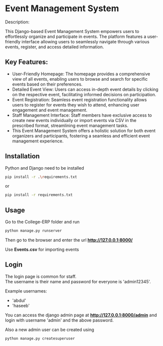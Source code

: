 # Event Management System

Description:

This Django-based Event Management System empowers users to effortlessly organize and participate in events. The platform features a user-friendly interface allowing users to seamlessly navigate through various events, register, and access detailed information.

## Key Features:

- User-Friendly Homepage: The homepage provides a comprehensive view of all events, enabling users to browse and search for specific events based on their preferences.
- Detailed Event View: Users can access in-depth event details by clicking on the respective event, facilitating informed decisions on participation.
- Event Registration: Seamless event registration functionality allows users to register for events they wish to attend, enhancing user engagement and event management.
- Staff Management Interface: Staff members have exclusive access to create new events individually or import events via CSV in the prescribed format, streamlining event management tasks.
- This Event Management System offers a holistic solution for both event organizers and participants, fostering a seamless and efficient event management experience.

## Installation

Python and Django need to be installed

```bash
pip install -r .\requirements.txt 
```

or

```bash
pip install -r requirements.txt 
```

## Usage

Go to the College-ERP folder and run

```bash
python manage.py runserver
```

Then go to the browser and enter the url **http://127.0.0.1:8000/**

Use **Events.csv** for importing events

## Login

The login page is common for staff.  
The username is their name and password for everyone is 'admin12345'.  

Example usernames:  
- 'abdul'
- 'haseeb'

You can access the django admin page at **http://127.0.0.1:8000/admin** and login with username 'admin' and the above password.

Also a new admin user can be created using

```bash
python manage.py createsuperuser
